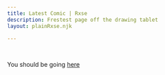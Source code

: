 ```yaml
---
title: Latest Comic | Rxse
description: Frestest page off the drawing tablet
layout: plainRxse.njk

---
```

<br />

  <p>
    You should be going <a href="../01/06/">here</a>
  </p>
  </body>

  <script>
    window.location.replace("../01/06/");
  </script>

</html>
